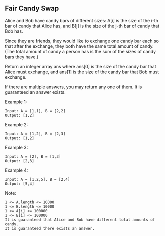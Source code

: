 ## Fair Candy Swap
Alice and Bob have candy bars of different sizes: A[i] is the size of the i-th bar of candy that Alice has, and B[j] is the size of the j-th bar of candy that Bob has.

Since they are friends, they would like to exchange one candy bar each so that after the exchange, they both have the same total amount of candy.  (The total amount of candy a person has is the sum of the sizes of candy bars they have.)

Return an integer array ans where ans[0] is the size of the candy bar that Alice must exchange, and ans[1] is the size of the candy bar that Bob must exchange.

If there are multiple answers, you may return any one of them.  It is guaranteed an answer exists.

 

Example 1:
```code
Input: A = [1,1], B = [2,2]
Output: [1,2]
```
Example 2:
```code
Input: A = [1,2], B = [2,3]
Output: [1,2]
```
Example 3:
```code
Input: A = [2], B = [1,3]
Output: [2,3]
```
Example 4:
```code
Input: A = [1,2,5], B = [2,4]
Output: [5,4]
```

Note:
```code
1 <= A.length <= 10000
1 <= B.length <= 10000
1 <= A[i] <= 100000
1 <= B[i] <= 100000
It is guaranteed that Alice and Bob have different total amounts of candy.
It is guaranteed there exists an answer.
```
